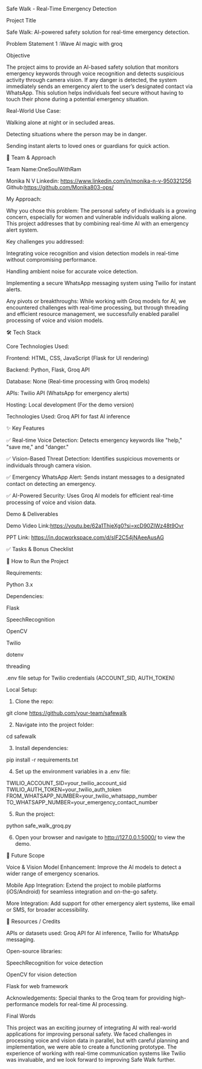 

Safe Walk - Real-Time Emergency Detection

Project Title

Safe Walk: AI-powered safety solution for real-time emergency detection.


Problem Statement 1 :Wave AI magic with groq

Objective

The project aims to provide an AI-based safety solution that monitors emergency keywords through voice recognition and detects suspicious activity through camera vision. If any danger is detected, the system immediately sends an emergency alert to the user’s designated contact via WhatsApp. This solution helps individuals feel secure without having to touch their phone during a potential emergency situation.

Real-World Use Case:

Walking alone at night or in secluded areas.

Detecting situations where the person may be in danger.

Sending instant alerts to loved ones or guardians for quick action.


🧠 Team & Approach

Team Name:OneSoulWithRam

Monika N V 
Linkedin: https://www.linkedin.com/in/monika-n-v-950321256
Github:https://github.com/Monika803-ops/


My Approach:

Why you chose this problem:
 The personal safety of individuals is a growing concern, especially for women and vulnerable individuals walking alone. This project addresses that by combining real-time AI with an emergency alert system.

Key challenges you addressed:

Integrating voice recognition and vision detection models in real-time without compromising performance.

Handling ambient noise for accurate voice detection.

Implementing a secure WhatsApp messaging system using Twilio for instant alerts.


Any pivots or breakthroughs: While working with Groq models for AI, we encountered challenges with real-time processing, but through threading and efficient resource management, we successfully enabled parallel processing of voice and vision models.


🛠️ Tech Stack

Core Technologies Used:

Frontend: HTML, CSS, JavaScript (Flask for UI rendering)

Backend: Python, Flask, Groq API

Database: None (Real-time processing with Groq models)

APIs: Twilio API (WhatsApp for emergency alerts)

Hosting: Local development (For the demo version)

Technologies Used: Groq API for fast AI inference


✨ Key Features

✅ Real-time Voice Detection: Detects emergency keywords like "help," "save me," and "danger."

✅ Vision-Based Threat Detection: Identifies suspicious movements or individuals through camera vision.

✅ Emergency WhatsApp Alert: Sends instant messages to a designated contact on detecting an emergency.

✅ AI-Powered Security: Uses Groq AI models for efficient real-time processing of voice and vision data.


Demo & Deliverables

Demo Video Link:https://youtu.be/62a1ThjeXg0?si=xcD90ZIWz48t9Ovr

PPT Link:
https://in.docworkspace.com/d/sIF2C54jNAeeAusAG

✅ Tasks & Bonus Checklist



🧪 How to Run the Project

Requirements:

Python 3.x

Dependencies:

Flask

SpeechRecognition

OpenCV

Twilio

dotenv

threading


.env file setup for Twilio credentials (ACCOUNT_SID, AUTH_TOKEN)


Local Setup:

1. Clone the repo:

git clone https://github.com/your-team/safewalk


2. Navigate into the project folder:

cd safewalk


3. Install dependencies:

pip install -r requirements.txt


4. Set up the environment variables in a .env file:

TWILIO_ACCOUNT_SID=your_twilio_account_sid
TWILIO_AUTH_TOKEN=your_twilio_auth_token
FROM_WHATSAPP_NUMBER=your_twilio_whatsapp_number
TO_WHATSAPP_NUMBER=your_emergency_contact_number


5. Run the project:

python safe_walk_groq.py


6. Open your browser and navigate to http://127.0.0.1:5000/ to view the demo.



🧬 Future Scope

Voice & Vision Model Enhancement: Improve the AI models to detect a wider range of emergency scenarios.

Mobile App Integration: Extend the project to mobile platforms (iOS/Android) for seamless integration and on-the-go safety.

More Integration: Add support for other emergency alert systems, like email or SMS, for broader accessibility.


📎 Resources / Credits

APIs or datasets used: Groq API for AI inference, Twilio for WhatsApp messaging.

Open-source libraries:

SpeechRecognition for voice detection

OpenCV for vision detection

Flask for web framework


Acknowledgements: Special thanks to the Groq team for providing high-performance models for real-time AI processing.

Final Words

This project was an exciting journey of integrating AI with real-world applications for improving personal safety. We faced challenges in processing voice and vision data in parallel, but with careful planning and implementation, we were able to create a functioning prototype. The experience of working with real-time communication systems like Twilio was invaluable, and we look forward to improving Safe Walk further.


  


